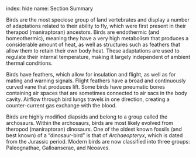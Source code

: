 index: hide
name: Section Summary

Birds are the most speciose group of land vertebrates and display a number of adaptations related to their ability to fly, which were first present in their therapod (maniraptoran) ancestors. Birds are endothermic (and homeothermic), meaning they have a very high metabolism that produces a considerable amount of heat, as well as structures such as feathers that allow them to retain their own body heat. These adaptations are used to regulate their internal temperature, making it largely independent of ambient thermal conditions.

Birds have feathers, which allow for insulation and flight, as well as for mating and warning signals. Flight feathers have a broad and continuously curved vane that produces lift. Some birds have pneumatic bones containing air spaces that are sometimes connected to air sacs in the body cavity. Airflow through bird lungs travels in one direction, creating a counter-current gas exchange with the blood.

Birds are highly modified diapsids and belong to a group called the archosaurs. Within the archosaurs, birds are most likely evolved from theropod (maniraptoran) dinosaurs. One of the oldest known fossils (and best known) of a “dinosaur-bird” is that of  *Archaeopteryx*, which is dated from the Jurassic period. Modern birds are now classified into three groups: Paleognathae, Galloanserae, and Neoaves.
